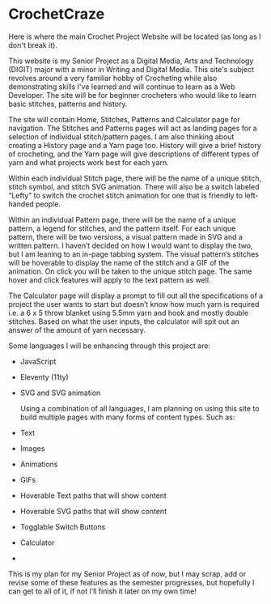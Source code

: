 # CrochetCraze
Here is where the main Crochet Project Website will be located (as long as I don't break it).

This website is my Senior Project as a Digital Media, Arts and Technology (DIGIT) major with a minor in Writing and Digital Media. This site's subject revolves around a very familiar hobby of Crocheting while also demonstrating skills I've learned and will continue to learn as a Web Developer. The site will be for beginner crocheters who would like to learn basic stitches, patterns and history.

The site will contain Home, Stitches, Patterns and Calculator page for navigation. The Stitches and Patterns pages will act as landing pages for a selection of individual stitch/pattern pages. I am also thinking about creating a History page and a Yarn page too. History will give a brief history of crocheting, and the Yarn page will give descriptions of different types of yarn and what projects work best for each yarn.

Within each individual Stitch page, there will be the name of a unique stitch, stitch symbol, and stitch SVG animation. There will also be a switch labeled “Lefty” to switch the crochet stitch animation for one that is friendly to left-handed people.

Within an individual Pattern page, there will be the name of a unique pattern, a legend for stitches, and the pattern itself. For each unique pattern, there will be two versions, a visual pattern made in SVG and a written pattern. I haven’t decided on how I would want to display the two, but I am leaning to an in-page tabbing system. The visual pattern’s stitches will be hoverable to display the name of the stitch and a GIF of the animation. On click you will be taken to the unique stitch page. The same hover and click features will apply to the text pattern as well.

The Calculator page will display a prompt to fill out all the specifications of a project the user wants to start but doesn’t know how much yarn is required i.e. a 6 x 5 throw blanket using 5.5mm yarn and hook and mostly double stitches. Based on what the user inputs, the calculator will spit out an answer of the amount of yarn necessary.

Some languages I will be enhancing through this project are:
-	JavaScript
-	Eleventy (11ty)
-	SVG and SVG animation

     Using a combination of all languages, I am planning on using this site to build multiple pages with many forms of content types. Such as:

-	Text
-	Images
-	Animations
-	GIFs
-	Hoverable Text paths that will show content
-	Hoverable SVG paths that will show content
-	Togglable Switch Buttons
-	Calculator
- 
This is my plan for my Senior Project as of now, but I may scrap, add or revise some of these features as the semester progresses, but hopefully I can get to all of it, if not I’ll finish it later on my own time! 

